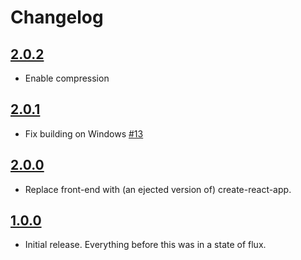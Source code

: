 # Changelog

## [2.0.2](https://github.com/pugnascotia/spring-react-boilerplate/tree/2.0.2)

   * Enable compression

## [2.0.1](https://github.com/pugnascotia/spring-react-boilerplate/tree/2.0.1)

   * Fix building on Windows [#13](https://github.com/pugnascotia/spring-react-boilerplate/pull/13)

## [2.0.0](https://github.com/pugnascotia/spring-react-boilerplate/tree/2.0.0)

   * Replace front-end with (an ejected version of) create-react-app.

## [1.0.0](https://github.com/pugnascotia/spring-react-boilerplate/tree/1.0.0)

   * Initial release. Everything before this was in a state of flux.
